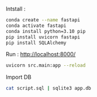Intstall :
```bash
conda create --name fastapi
conda activate fastapi
conda install python=3.10 pip
pip install uvicorn fastapi
pip install SQLAlchemy
```

Run : [http://localhost:8000/](http://localhost:8000/)
```bash
uvicorn src.main:app --reload
```

Import DB
```bash
cat script.sql | sqlite3 app.db
```


